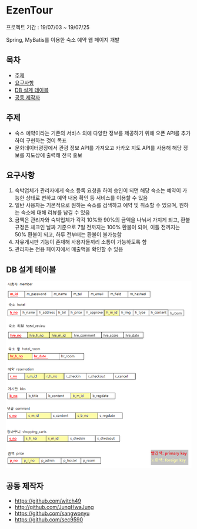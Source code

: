 ﻿# EzenTour

프로젝트 기간 : 19/07/03 ~ 19/07/25

Spring, MyBatis를 이용한 숙소 예약 웹 페이지 개발



## 목차

- [주제](#주제)
- [요구사항](#요구사항)
- [DB 설계 테이블](#db-설계-테이블)
- [공동 제작자](#공동-제작자)



## 주제
- 숙소 예약이라는 기존의 서비스 외에 다양한 정보를 제공하기 위해 오픈 API를 추가하여 구현하는 것이 목표
- 문화데이터광장에서 관광 정보 API를 가져오고 카카오 지도 API를 사용해 해당 정보를 지도상에 출력해 전국 홍보




## 요구사항

1. 숙박업체가 관리자에게 숙소 등록 요청을 하여 승인이 되면 해당 숙소는 예약이 가능한 상태로 변하고 예약 내용 확인 등 서비스를 이용할 수 있음
2. 일반 사용자는 기본적으로 원하는 숙소를 검색하고 예약 및 취소할 수 있으며, 원하는 숙소에 대해 리뷰를 남길 수 있음
3. 금액은 관리자와 숙박업체가 각각 10%와 90%의 금액을 나눠서 가지게 되고, 환불 규정은 체크인 날짜 기준으로 7일 전까지는 100% 환불이 되며, 이틀 전까지는 50% 환불이 되고, 하루 전부터는 환불이 불가능함
4. 자유게시판 기능이 존재해 사용자들끼리 소통이 가능하도록 함
5. 관리자는 전용 페이지에서 매출액을 확인할 수 있음




## DB 설계 테이블
 
 ![database.png](/database.png)




## 공동 제작자

- <https://github.com/witch49>
- <http://github.com/JungHwaJung>
- <https://github.com/sangwonyu>
- <https://github.com/sec9590>

